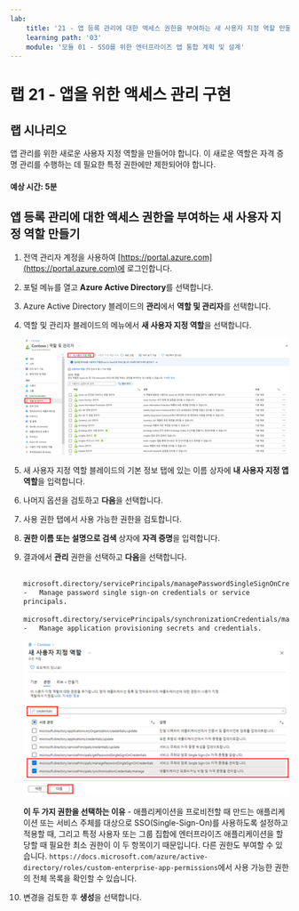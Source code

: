 ```yaml
---
lab:
    title: '21 - 앱 등록 관리에 대한 액세스 권한을 부여하는 새 사용자 지정 역할 만들기'
    learning path: '03'
    module: '모듈 01 - SSO를 위한 엔터프라이즈 앱 통합 계획 및 설계'
---
```


# 랩 21 - 앱을 위한 액세스 관리 구현

## 랩 시나리오

앱 관리를 위한 새로운 사용자 지정 역할을 만들어야 합니다. 이 새로운 역할은 자격 증명 관리를 수행하는 데 필요한 특정 권한에만 제한되어야 합니다.

#### 예상 시간: 5분

## 앱 등록 관리에 대한 액세스 권한을 부여하는 새 사용자 지정 역할 만들기

1. 전역 관리자 계정을 사용하여 [https://portal.azure.com](https://portal.azure.com)에 로그인합니다.

2. 포털 메뉴를 열고 **Azure Active Directory**를 선택합니다.

3. Azure Active Directory 블레이드의 **관리**에서 **역할 및 관리자**를 선택합니다.

4. 역할 및 관리자 블레이드의 메뉴에서 **새 사용자 지정 역할**을 선택합니다.

    ![새 사용자 지정 역할 메뉴 옵션이 강조 표시된 역할 및 관리자 블레이드를 표시하는 화면 이미지](./media/lp3-mod1-new-custom-role.png)

5. 새 사용자 지정 역할 블레이드의 기본 정보 탭에 있는 이름 상자에 **내 사용자 지정 앱 역할**을 입력합니다.

6. 나머지 옵션을 검토하고 **다음**을 선택합니다.

7. 사용 권한 탭에서 사용 가능한 권한을 검토합니다.

8. **권한 이름 또는 설명으로 검색** 상자에 **자격 증명**을 입력합니다.

9. 결과에서 **관리** 권한을 선택하고 **다음**을 선택합니다.

    ```
       microsoft.directory/servicePrincipals/managePasswordSingleSignOnCredentials  -   Manage password single sign-on credentials or service principals.
       microsoft.directory/servicePrincipals/synchronizationCredentials/manage    -   Manage application provisioning secrets and credentials.
    ```

    ![검색, 사용 권한 관리, 다음 강조 표시를 포함하는 새 사용자 지정 역할 사용 권한 탭을 표시하는 화면 이미지](./media/lp3-mod1-custom-role-permissions.png)

    **이 두 가지 권한을 선택하는 이유** - 애플리케이션을 프로비전할 때 만드는 애플리케이션 또는 서비스 주체를 대상으로 SSO(Single-Sign-On)를 사용하도록 설정하고 적용할 때, 그리고 특정 사용자 또는 그룹 집합에 엔터프라이즈 애플리케이션을 할당할 때 필요한 최소 권한이 이 두 항목이기 때문입니다.  다른 권한도 부여할 수 있습니다.  `https://docs.microsoft.com/azure/active-directory/roles/custom-enterprise-app-permissions`에서 사용 가능한 권한의 전체 목록을 확인할 수 있습니다.

10. 변경을 검토한 후 **생성**을 선택합니다.
